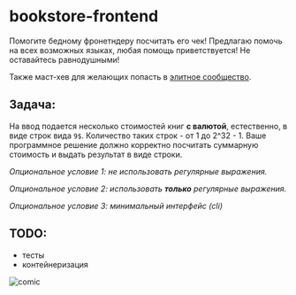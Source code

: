 # bookstore-frontend

Помогите бедному фронетндеру посчитать его чек!
Предлагаю помочь на всех возможных языках, любая помощь приветствуется! Не оставайтесь равнодушными!

Также маст-хев для желающих попасть в [элитное сообщество](https://t.me/itkpi_flood).

## Задача:
На ввод подается несколько стоимостей книг **с валютой**, естественно, в виде строк вида `9$`. Количество таких строк - от 1 до 2^32 - 1. Ваше программное решение должно корректно посчитать суммарную стоимость и выдать результат в виде строки. 

*Опциональное условие 1: не использовать регулярные выражения.* 

*Опциональное условие 2: использовать **только** регулярные выражения.*

*Опциональное условие 3: минимальный интерфейс (cli)*

## TODO:
- тесты
- контейнеризация

![comic](/bookstore.jpg)
